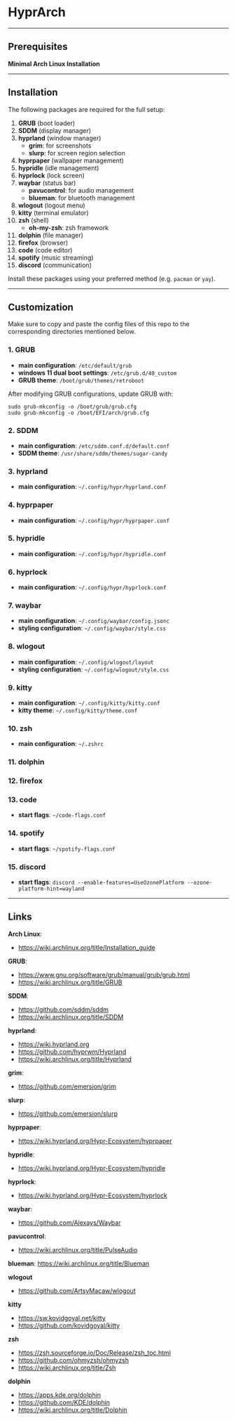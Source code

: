 # HyprArch

---

## Prerequisites
**Minimal Arch Linux Installation**

---

## Installation
The following packages are required for the full setup:

1. **GRUB** (boot loader)
2. **SDDM** (display manager)
3. **hyprland** (window manager)
   - **grim**: for screenshots
   - **slurp**: for screen region selection
4. **hyprpaper** (wallpaper management)
5. **hypridle** (idle management)
6. **hyprlock** (lock screen)
7. **waybar** (status bar)
   - **pavucontrol**: for audio management
   - **blueman**: for bluetooth management
8. **wlogout** (logout menu)
9. **kitty** (terminal emulator)
10. **zsh** (shell)
    - **oh-my-zsh**: zsh framework
11. **dolphin** (file manager)
12. **firefox** (browser)
13. **code** (code editor)
14. **spotify** (music streaming)
15. **discord** (communication)

Install these packages using your preferred method (e.g. `pacman` or `yay`).

---

## Customization
Make sure to copy and paste the config files of this repo to the corresponding directories mentioned below.

### 1. GRUB
- **main configuration**: `/etc/default/grub`
- **windows 11 dual boot settings**: `/etc/grub.d/40_custom`
- **GRUB theme**: `/boot/grub/themes/retroboot`

After modifying GRUB configurations, update GRUB with:
```
sudo grub-mkconfig -o /boot/grub/grub.cfg
sudo grub-mkconfig -o /boot/EFI/arch/grub.cfg
```

### 2. SDDM
- **main configuration**: `/etc/sddm.conf.d/default.conf`
- **SDDM theme**: `/usr/share/sddm/themes/sugar-candy`

### 3. hyprland
- **main configuration**: `~/.config/hypr/hyprland.conf`

### 4. hyprpaper
- **main configuration**: `~/.config/hypr/hyprpaper.conf`

### 5. hypridle
- **main configuration**: `~/.config/hypr/hypridle.conf`

### 6. hyprlock
- **main configuration**: `~/.config/hypr/hyprlock.conf`

### 7. waybar
- **main configuration**: `~/.config/waybar/config.jsonc`
- **styling configuration**: `~/.config/waybar/style.css`

### 8. wlogout
- **main configuration**: `~/.config/wlogout/layout`
- **styling configuration**: `~/.config/wlogout/style.css`

### 9. kitty
- **main configuration**: `~/.config/kitty/kitty.conf`
- **kitty theme**: `~/.config/kitty/theme.conf`

### 10. zsh
- **main configuration**: `~/.zshrc`

### 11. dolphin

### 12. firefox

### 13. code
- **start flags**: `~/code-flags.conf`

### 14. spotify
- **start flags**: `~/spotify-flags.conf`

### 15. discord
- **start flags**: `discord --enable-features=UseOzonePlatform --ozone-platform-hint=wayland`

---

## Links
**Arch Linux**:
- https://wiki.archlinux.org/title/Installation_guide

**GRUB**:
- https://www.gnu.org/software/grub/manual/grub/grub.html
- https://wiki.archlinux.org/title/GRUB

**SDDM**:
- https://github.com/sddm/sddm
- https://wiki.archlinux.org/title/SDDM

**hyprland**:
- https://wiki.hyprland.org
- https://github.com/hyprwm/Hyprland
- https://wiki.archlinux.org/title/Hyprland

**grim**:
- https://github.com/emersion/grim

**slurp**:
- https://github.com/emersion/slurp

**hyprpaper**:
- https://wiki.hyprland.org/Hypr-Ecosystem/hyprpaper

**hypridle**:
- https://wiki.hyprland.org/Hypr-Ecosystem/hypridle

**hyprlock**:
- https://wiki.hyprland.org/Hypr-Ecosystem/hyprlock

**waybar**:
- https://github.com/Alexays/Waybar

**pavucontrol**:
- https://wiki.archlinux.org/title/PulseAudio

**blueman**:
https://wiki.archlinux.org/title/Blueman

**wlogout**
- https://github.com/ArtsyMacaw/wlogout

**kitty**
- https://sw.kovidgoyal.net/kitty
- https://github.com/kovidgoyal/kitty

**zsh**
- https://zsh.sourceforge.io/Doc/Release/zsh_toc.html
- https://github.com/ohmyzsh/ohmyzsh
- https://wiki.archlinux.org/title/Zsh

**dolphin**
- https://apps.kde.org/dolphin
- https://github.com/KDE/dolphin
- https://wiki.archlinux.org/title/Dolphin

